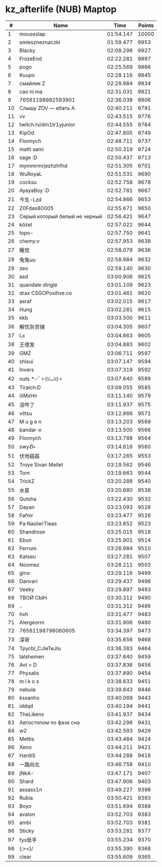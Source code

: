 # kz_afterlife (NUB) Maptop

|  # | Name | Time | Points |
|-------------- | -------------- | -------------- | -------------- | 
| 1 | mouseslap | 01:54.147 | 10000 | 
| 2 | smieszneznaczki | 01:59.477 | 9953 | 
| 3 | Blacky | 02:08.296 | 9927 | 
| 4 | FrozeEnd | 02:22.281 | 9897 | 
| 5 | pogo | 02:25.569 | 9866 | 
| 6 | Kuupo | 02:28.116 | 9845 | 
| 7 | смайлик Z | 02:28.984 | 9834 | 
| 8 | cao ni ma | 02:31.031 | 9821 | 
| 9 | 76561198982593901 | 02:36.038 | 9806 | 
| 10 | Слышу ZOV — ебать А | 02:40.211 | 9791 | 
| 11 | vv | 02:43.515 | 9776 | 
| 12 | twitch.tv/dm1tr1yjunior | 02:44.555 | 9764 | 
| 13 | KipOd | 02:47.805 | 9749 | 
| 14 | Flonnych | 02:48.711 | 9737 | 
| 15 | matti sami | 02:50.319 | 9724 | 
| 16 | sage :D | 02:50.437 | 9713 | 
| 17 | mymmrmrjezhzhfhd | 02:51.305 | 9701 | 
| 18 | WuRoyaL | 02:51.531 | 9690 | 
| 19 | cocksu | 02:52.758 | 9678 | 
| 20 | AyayaBoy :D | 02:52.781 | 9667 | 
| 21 | 今生-Lzd | 02:54.866 | 9653 | 
| 22 | Z0Fdas80005 | 02:55.671 | 9650 | 
| 23 | Серый который белый не черный | 02:56.421 | 9647 | 
| 24 | közel | 02:57.022 | 9644 | 
| 25 | topo- | 02:57.750 | 9641 | 
| 26 | chemy:v | 02:57.953 | 9638 | 
| 27 | 睡觉 | 02:58.078 | 9636 | 
| 28 | 兔兔uu | 02:58.984 | 9632 | 
| 29 | zeo | 02:59.140 | 9630 | 
| 30 | asd | 03:00.906 | 9625 | 
| 31 | quandale dingle | 03:01.109 | 9623 | 
| 32 | drax CSGOPositive.co | 03:01.461 | 9620 | 
| 33 | asraf | 03:02.015 | 9617 | 
| 34 | Hung | 03:02.281 | 9615 | 
| 35 | kkb | 03:03.500 | 9611 | 
| 36 | 解忧杂货铺 | 03:04.305 | 9607 | 
| 37 | Lx | 03:04.663 | 9605 | 
| 38 | 王德发 | 03:04.883 | 9602 | 
| 39 | GMZ | 03:06.711 | 9597 | 
| 40 | shisui | 03:07.147 | 9594 | 
| 41 | Invers | 03:07.319 | 9592 | 
| 42 | nuts *:･ﾟ✧(ꈍᴗꈍ)✧ | 03:07.640 | 9589 | 
| 43 | Tiraich:D | 03:09.055 | 9585 | 
| 44 | iiiMxHn | 03:11.140 | 9579 | 
| 45 | 没咋了 | 03:11.937 | 9575 | 
| 46 | viltsu | 03:12.866 | 9571 | 
| 47 | M u g e n | 03:13.203 | 9569 | 
| 48 | bandar ☠ | 03:13.500 | 9566 | 
| 49 | Flonnych | 03:13.788 | 9564 | 
| 50 | swy𐂃 | 03:14.616 | 9560 | 
| 51 | 伏地菇菇 | 03:17.265 | 9553 | 
| 52 | Troye Sivan Mellet | 03:19.562 | 9546 | 
| 53 | Tom | 03:19.663 | 9544 | 
| 54 | TrickZ | 03:20.288 | 9540 | 
| 55 | 水星 | 03:20.680 | 9538 | 
| 56 | Qutsha | 03:22.430 | 9532 | 
| 57 | Dayan | 03:23.093 | 9528 | 
| 58 | Fafnir | 03:23.477 | 9526 | 
| 59 | Pa·Nasliel·Tieas | 03:23.852 | 9523 | 
| 60 | Shandrose | 03:25.015 | 9518 | 
| 61 | Ebun | 03:25.901 | 9514 | 
| 62 | Ferrum | 03:26.984 | 9510 | 
| 63 | Katseu | 03:27.281 | 9507 | 
| 64 | Noomez | 03:28.211 | 9503 | 
| 65 | gino | 03:29.116 | 9499 | 
| 66 | Danvari | 03:29.437 | 9496 | 
| 67 | Veeky | 03:29.897 | 9493 | 
| 68 | ТВОЙ СЫН | 03:30.312 | 9490 | 
| 69 | .. | 03:31.312 | 9486 | 
| 70 | hxh | 03:31.477 | 9483 | 
| 71 | Alergeorm | 03:31.906 | 9480 | 
| 72 | 76561198798060605 | 03:34.397 | 9473 | 
| 73 | 深哥 | 03:35.656 | 9468 | 
| 74 | Tpycbl_CJIeTeJIu | 03:36.383 | 9464 | 
| 75 | talshemen | 03:37.640 | 9459 | 
| 76 | Avt = D | 03:37.836 | 9456 | 
| 77 | Physalis | 03:37.890 | 9454 | 
| 78 | m i k o s | 03:38.633 | 9451 | 
| 79 | nebula | 03:39.843 | 9446 | 
| 80 | kssanho | 03:40.069 | 9443 | 
| 81 | iddqd | 03:40.194 | 9441 | 
| 82 | TheLikens | 03:41.937 | 9434 | 
| 83 | Автостопом по фазе сна | 03:42.296 | 9431 | 
| 84 | w2 | 03:42.593 | 9429 | 
| 85 | Mettis | 03:43.484 | 9424 | 
| 86 | Xeno | 03:44.211 | 9421 | 
| 87 | HardiS | 03:44.288 | 9418 | 
| 88 | 一路向北 | 03:46.758 | 9410 | 
| 89 | jNkA- | 03:47.171 | 9407 | 
| 90 | Shard | 03:47.906 | 9403 | 
| 91 | assass1n | 03:49.227 | 9398 | 
| 92 | Rubia | 03:50.421 | 9393 | 
| 93 | Boyo | 03:51.694 | 9388 | 
| 94 | avalon | 03:52.703 | 9383 | 
| 95 | ambi | 03:52.703 | 9381 | 
| 96 | Sticky | 03:53.281 | 9377 | 
| 97 | fys低手 | 03:55.234 | 9370 | 
| 98 | (;><)/ | 03:55.390 | 9368 | 
| 99 | clear | 03:55.609 | 9365 | 

